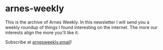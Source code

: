 # arnes-weekly

This is the archive of Arnes Weekly. In this newsletter I will send you a weekly roundup of things I found interesting on the internet. The more our interests align the more you'll like it.

Subscribe at [arnesweekly.email](https://arnesweekly.email)!
